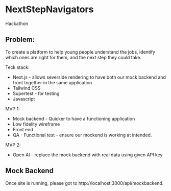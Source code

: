 # NextStepNavigators

Hackathon

## Problem: 
To create a platform to help young people understand the jobs, identify which ones are right for them, and the next step they could take.

Teck stack:

- Next.js - allows severside rendering to have both our mock backend and front together in the same application
- Tailwind CSS
- Supertest - for testing
- Javascript

MVP 1:

- Mock backend - Quicker to have a functioning application
- Low fidelity wireframe
- Front end
- QA - Functional test - ensure our mockend is working at intended.

MVP 2:

- Open AI - replace the mock backend with real data using given API key

## Mock Backend

Once site is running, please got to http://localhost:3000/api/mockbackend.
